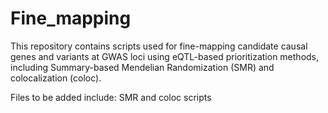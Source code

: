 # Fine_mapping
This repository contains scripts used for fine-mapping candidate causal genes and variants at GWAS loci using eQTL-based prioritization methods, including Summary-based Mendelian Randomization (SMR) and colocalization (coloc).  

Files to be added include: 
SMR and coloc scripts 
